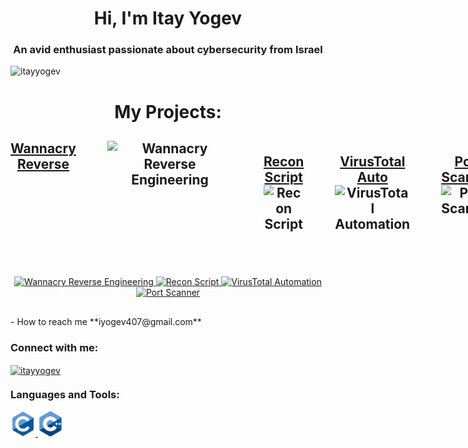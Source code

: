 <h1 align="center">Hi, I'm Itay Yogev</h1>
<h3 align="center">An avid enthusiast passionate about cybersecurity from Israel</h3>

<p align="left" style="margin-bottom: 15px;">
<img src="https://komarev.com/ghpvc/?username=itayyogev&label=Profile%20views&color=0e75b6&style=flat" alt="itayyogev" />
</p>

<h1 align="center">My Projects:</h1>

<h2 align="center" style="display: flex; justify-content: space-between; gap: 50px;">
<a href="https://github.com/ItayYogev/Wannacry-Reverse-Engineering">Wannacry Reverse</a>
<img src="https://www.novabackup.com/hs-fs/hubfs/WannaCry.jpg?width=200&name=WannaCry.jpg" width="200" height="200" alt="Wannacry Reverse Engineering" />

<a href="https://github.com/ItayYogev/Reconnaissance-Script-Bash-">Recon Script</a>
<img src="https://i.ytimg.com/vi/H2JQGGuIK58/hqdefault.jpg" width="200" height="200" alt="Recon Script" />

<a href="https://github.com/ItayYogev/VirusTotal-Automation">VirusTotal Auto</a>
<img src="https://i.ytimg.com/vi/jOJwiqcLIEc/maxresdefault.jpg" width="200" height="200" alt="VirusTotal Automation" />

<a href="https://github.com/ItayYogev/Port-Scanner">Port Scanner</a>
<img src="https://i.ytimg.com/vi/8sPoMcsnlSg/maxresdefault.jpg" width="200" height="200" alt="Port Scanner" />
</h2>

<p align="center" style="margin-bottom: 30px;">
<a href="https://github.com/ItayYogev/Wannacry-Reverse-Engineering">
<img src="https://www.novabackup.com/hs-fs/hubfs/WannaCry.jpg?width=200&name=WannaCry.jpg" width="200" height="200" alt="Wannacry Reverse Engineering">
</a>
<a href="https://github.com/ItayYogev/Reconnaissance-Script-Bash-">
<img src="https://i.ytimg.com/vi/H2JQGGuIK58/hqdefault.jpg" width="200" height="200" alt="Recon Script">
</a>
<a href="https://github.com/ItayYogev/VirusTotal-Automation">
<img src="https://i.ytimg.com/vi/jOJwiqcLIEc/maxresdefault.jpg" width="200" height="200" alt="VirusTotal Automation">
</a>
<a href="https://github.com/ItayYogev/Port-Scanner">
<img src="https://i.ytimg.com/vi/8sPoMcsnlSg/maxresdefault.jpg" width="200" height="200" alt="Port Scanner">
</a>
</p>

<p align="left" style="margin-bottom: 15px;">- How to reach me **iyogev407@gmail.com**</p>

<h3 align="left">Connect with me:</h3>
<p align="left">
<a href="https://linkedin.com/in/itayyogev" target="blank">
<img align="center" src="https://raw.githubusercontent.com/rahuldkjain/github-profile-readme-generator/master/src/images/icons/Social/linked-in-alt.svg" alt="itayyogev" height="30" width="40" />
</a>
</p>

<h3 align="left" style="margin-top: 20px;">Languages and Tools:</h3>
<p align="left">
<a href="https://www.cprogramming.com/" target="_blank" rel="noreferrer">
<img src="https://raw.githubusercontent.com/devicons/devicon/master/icons/c/c-original.svg" alt="c" width="40" height="40"/>
</a>
<a href="https://www.w3schools.com/cpp/" target="_blank" rel="noreferrer">
<img src="https://raw.githubusercontent.com/devicons/devicon/master/icons/cplusplus/cplusplus-original.svg" alt="cplusplus" width="40" height="40"/>
</a>
</p>
